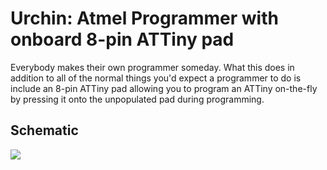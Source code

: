 # Urchin: Atmel Programmer with onboard 8-pin ATTiny pad

Everybody makes their own programmer someday.  What this does in addition
to all of the normal things you'd expect a programmer to do is include
an 8-pin ATTiny pad allowing you to program an ATTiny on-the-fly by
pressing it onto the unpopulated pad during programming.

## Schematic

![](https://s3-us-west-2.amazonaws.com/coddingtonbear-public/github/urchin/urchin.svg)
